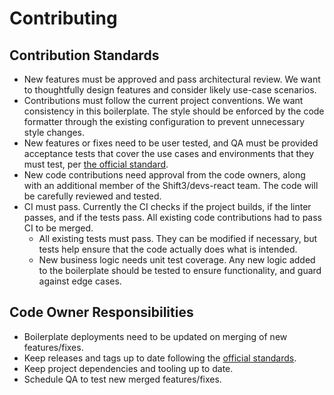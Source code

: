 # Contributing

## Contribution Standards

- New features must be approved and pass architectural review. We want to thoughtfully design features and consider likely use-case scenarios.
- Contributions must follow the current project conventions. We want consistency in this boilerplate. The style should be enforced by the code formatter through the existing configuration to prevent unnecessary style changes.
- New features or fixes need to be user tested, and QA must be provided acceptance tests that cover the use cases and environments that they must test, per [the official standard](https://github.com/Shift3/standards-and-practices/blob/main/standards/acceptance-testing.md).
- New code contributions need approval from the code owners, along with an additional member of the Shift3/devs-react team. The code will be carefully reviewed and tested.
- CI must pass. Currently the CI checks if the project builds, if the linter passes, and if the tests pass. All existing code contributions had to pass CI to be merged.
  - All existing tests must pass. They can be modified if necessary, but tests help ensure that the code actually does what is intended.
  - New business logic needs unit test coverage. Any new logic added to the boilerplate should be tested to ensure functionality, and guard against edge cases.

## Code Owner Responsibilities

- Boilerplate deployments need to be updated on merging of new features/fixes.
- Keep releases and tags up to date following the [official standards](https://github.com/Shift3/standards-and-practices/blob/main/standards/code-versioning.md).
- Keep project dependencies and tooling up to date.
- Schedule QA to test new merged features/fixes.
